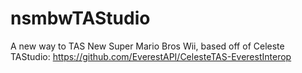 # nsmbwTAStudio
A new way to TAS New Super Mario Bros Wii, based off of Celeste TAStudio: https://github.com/EverestAPI/CelesteTAS-EverestInterop
